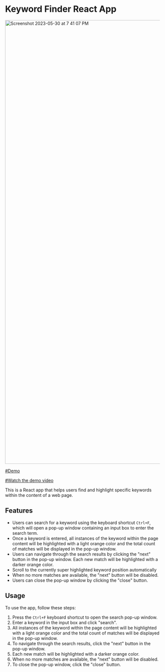 # Keyword Finder React App

<img width="1439" alt="Screenshot 2023-05-30 at 7 41 07 PM" src="https://github.com/thafsi-pv/Keyword-finder/assets/22377348/35b29322-2801-4d8c-b667-0c3d94ac83cf">


[#Demo](https://keyword-finder-taupe.vercel.app)

[#Watch the demo video]([https://keyword-finder-taupe.vercel.app](https://github.com/thafsi-pv/Keyword-finder/assets/22377348/b71dcf87-e085-4b59-ae67-f6bc9e8a63b5))


This is a React app that helps users find and highlight specific keywords within the content of a web page. 

## Features

- Users can search for a keyword using the keyboard shortcut `Ctrl+F`, which will open a pop-up window containing an input box to enter the search term.
- Once a keyword is entered, all instances of the keyword within the page content will be highlighted with a light orange color and the total count of matches will be displayed in the pop-up window.
- Users can navigate through the search results by clicking the "next" button in the pop-up window. Each new match will be highlighted with a darker orange color.
- Scroll to the currently super highlighted keyword position automatically
- When no more matches are available, the "next" button will be disabled. 
- Users can close the pop-up window by clicking the "close" button.

## Usage

To use the app, follow these steps:

1. Press the `Ctrl+F` keyboard shortcut to open the search pop-up window.
2. Enter a keyword in the input box and click "search".
3. All instances of the keyword within the page content will be highlighted with a light orange color and the total count of matches will be displayed in the pop-up window.
4. To navigate through the search results, click the "next" button in the pop-up window.
5. Each new match will be highlighted with a darker orange color.
6. When no more matches are available, the "next" button will be disabled.
7. To close the pop-up window, click the "close" button.
